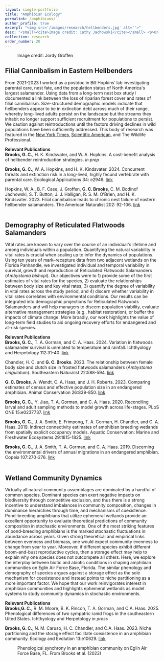 ```yaml
---
layout: single-portfolio
title: "Amphibian Ecology"
permalink: /amphibians/
author_profile: true
excerpt: "<img src='/images/research/hellbenders.jpg' alt=''>"
desc: "<small><cite>Image credit: Cathy Jachowski</cite></small> <p>On the first vertebrates to conquer the land</p>"
collection: research
order_number: 20
---
```


<figure class="align-right">
  <img src="{{ site.url }}{{ site.baseurl }}/images/research/hellbender_profile.jpg" alt="">
  <figcaption>Image credit: Jordy Groffen</figcaption>
</figure> 

## Filial Cannibalism in Eastern Hellbenders
From 2021-2023 I worked as a postdoc in Bill Hopkins’ lab investigating parental care, nest fate, and the population status of North America's largest salamander. Using data from a long-term nest box study I documented a link between the loss of riparian forest cover and rates of filial cannibalism. Size-structured demographic models indicate that hellbenders appear to be in extinction debt across much of their range, whereby long-lived adults persist on the landscape but the streams they inhabit no longer support sufficient recruitment for populations to persist. We caution against reintroductions until the factors driving declines in wild populations have been sufficiently addressed. This body of research was featured in the [New York Times](https://www.nytimes.com/2023/04/20/science/salamander-dads-cannibals.html?smid=url-share), [Scientific American](https://www.scientificamerican.com/article/cannibalistic-dads-may-be-contributing-to-hellbender-salamander-declines/), and The Wildlife Professional. 

**Relevant Publications**\
**Brooks, G. C.**, H. K. Kindsvater, and W. A. Hopkins. A cost-benefit analysis of hellbender reintroduction strategies. _in prep_

**Brooks, G. C.**, W. A. Hopkins, and H. K. Kindsvater. 2024. Concurrent threats and extinction risk in a long-lived, highly fecund vertebrate with parental care. Ecological Applications 34: e2946. [link](https://doi.org/10.1002/eap.2946)

Hopkins, W. A., B. F. Case, J. Groffen, **G. C. Brooks**, C. M. Bodinof Jachowski, S. T. Button, J. J. Halligan, R. S. M. O’Brien, and H. K. Kindsvater. 2023. Filial cannibalism leads to chronic nest failure of eastern hellbender salamanders. The American Naturalist 202: 92-106. [link](https://doi.org/10.1086/724819)
<br>
<br>

## Demography of Reticulated Flatwoods Salamanders
Vital rates are known to vary over the course of an individual's lifetime and among individuals within a population. Quantifying the natural variability in vital rates is crucial when scaling up to infer the dynamics of populations. Using ten years of mark–recapture data from two adjacent wetlands on the Florida Panhandle, we investigated individual and temporal variability in survival, growth and reproduction of Reticulated Flatwoods Salamanders (_Ambystoma bishopi_). Our objectives were to 1) provide some of the first estimates of vital rates for the species, 2) evaluate the relationships between body size and key vital rates, 3) quantify the degree of variability in vital rates across the study period, and 4) discern whether variability in vital rates correlates with environmental conditions. Our results can be integrated into demographic projections for Reticulated Flatwoods Salamanders and will help managers to discern population viability, evaluate alternative management strategies (e.g., habitat restoration), or buffer the impacts of climate change. More broadly, our work highlights the value of long-term field studies to aid ongoing recovery efforts for endangered and at-risk species.

**Relevant Publications**\
**Brooks, G. C.**, T. A. Gorman, and C. A. Haas. 2024. Variation in flatwoods salamander survival is unrelated to temperature and rainfall. Ichthyology and Herpetology 112:31-40. [link](https://doi.org/10.1643/h2020131)

Chandler, H. C. and **G. C. Brooks**. 2023. The relationship between female body size and clutch size in frosted flatwoods salamanders (_Ambystoma cingulatum_). Southeastern Naturalist 22:588-594. [link](https://doi.org/10.1656/058.022.0411)

**G. C. Brooks**, A. Wendt, C. A. Haas, and J. H. Roberts. 2023. Comparing estimates of census and effective population size in an endangered amphibian. Animal Conservation 26:839-850. [link](https://doi.org/10.1111/acv.12871)

**Brooks, G. C.**, Y. Jiao, T. A. Gorman, and C. A. Haas. 2020. Reconciling larval and adult sampling methods to model growth across life-stages. PLoS ONE 15:e0237737. [link](https://doi.org/10.1371/journal.pone.0237737)

**Brooks, G. C.**, J. A. Smith, E. Frimpong, T. A. Gorman, H. Chandler, and C. A. Haas. 2019. Indirect connectivity estimates of amphibian breeding wetlands from spatially explicit occupancy models. Aquatic Conservation: Marine and Freshwater Ecosystems 29:1815-1825. [link](https://doi.org/10.1002/aqc.3190)

**Brooks, G. C.**, J. A. Smith, T. A. Gorman, and C. A. Haas. 2019. Discerning the environmental drivers of annual migrations in an endangered amphibian. Copeia 107:270-276. [link](https://doi.org/10.1643/CH-18-068)
<br>
<br>

## Wetland Community Dynamics
Virtually all natural community assemblages are dominated by a handful of common species. Dominant species can exert negative impacts on biodiversity through competitive exclusion, and thus there is a strong incentive to understand imbalances in community composition, changes in dominance hierarchies through time, and mechanisms of coexistence. Pond-breeding amphibians that utilize ephemeral wetlands provide an excellent opportunity to evaluate theoretical predictions of community composition in stochastic environments. One of the most striking features of pond-breeding amphibians is the marked stochastic fluctuations in abundance across years. Given strong theoretical and empirical links between evenness and biomass, one would expect community evenness to change from year to year. Moreover, if different species exhibit different boom-and-bust reproductive cycles, then a storage effect may help to explain why one species does not outcompete all others. Here, we explore the interplay between biotic and abiotic conditions in shaping amphibian communities on Eglin Air Force Base, Florida. The similar phenology and demography of species argues against a storage effect as the sole mechanism for coexistence and instead points to niche partitioning as a more important factor. We hope that our work reinvigorates interest in amphibian communities and highlights ephemeral wetlands as model systems to study community dynamics in stochastic environments.

**Relevant Publications**\
**Brooks,G. C.**, R. M. Moore, B. K. Rincon, T. A. Gorman, and C.A. Haas. 2025. Phenological differences of two sympatric ranid frogs in the southeastern Uited States. Ichthyology and Herpetology _in press_

**Brooks, G. C.**, N. M. Caruso, H. C. Chandler, and C.A. Haas. 2023. Niche partitioning and the storage effect facilitate coexistence in an amphibian community. Ecology and Evolution 13:e10629. [link](https://doi.org/10.1002/ece3.10629)

<figure>
  <img src="{{ site.url }}{{ site.baseurl }}/images/research/syncrony.jpg" alt="">
  <figcaption>Phenological synchrony in an amphibian community on Eglin Air Force Base, FL. From Brooks et al. (2023)</figcaption>
</figure> 
